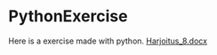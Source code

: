 # PythonExercise

Here is a exercise made with python. 
[Harjoitus_8.docx](https://github.com/Jlallii/PythonExercise/files/13500329/Harjoitus_8.docx)
